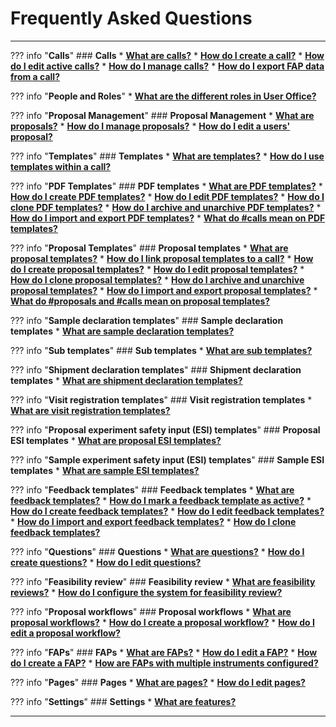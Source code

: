 # Frequently Asked Questions

_________________________________________________________________________________________________________

??? info "**Calls**"
    ### **Calls**
    * [**What are calls?**](user-guide/user-officer/creating_call.md#what-are-calls) 
    * [**How do I create a call?**](user-guide/user-officer/creating_call.md#step-1-setting-up-the-templates-fap-and-proposal-workflow) 
    * [**How do I edit active calls?**](user-guide/user-officer/creating_call.md#how-do-i-edit-an-active-call)
    * [**How do I manage calls?**](user-guide/user-officer/creating_call.md)
    * [**How do I export FAP data from a call?**](user-guide/user-officer/creating_call.md#faps)

??? info "**People and Roles**"
    * [**What are the different roles in User Office?**](user-guide/user-officer/roles.md)

??? info "**Proposal Management**"
    ### **Proposal Management**
    * [**What are proposals?**](user-guide/user-officer/proposal.md)
    * [**How do I manage proposals?**](user-guide/user-officer/proposal.md)
    * [**How do I edit a users' proposal?**](user-guide/user-officer/proposal.md)

??? info "**Templates**"
    ### **Templates**
    * [**What are templates?**](user-guide/user-officer/creating_templates.md#what-are-templates)
    * [**How do I use templates within a call?**](user-guide/user-officer/creating_call.md#how-do-i-use-templates-within-a-call)

??? info "**PDF Templates**"
    ### **PDF templates**
    * [**What are PDF templates?**](user-guide/user-officer/templates/pdf_template.md#what-are-pdf-templates)
    * [**How do I create PDF templates?**](user-guide/user-officer/templates/pdf_template.md#how-do-i-create-pdf-templates)
    * [**How do I edit PDF templates?**](user-guide/user-officer/templates/pdf_template.md#how-do-i-edit-pdf-templates)
    * [**How do I clone PDF templates?**](user-guide/user-officer/templates/pdf_template.md#how-do-i-clone-pdf-templates)
    * [**How do I archive and unarchive PDF templates?**](user-guide/user-officer/templates/pdf_template.md#how-do-i-archive-and-unarchive-pdf-templates)
    * [**How do I import and export PDF templates?**](user-guide/user-officer/templates/pdf_template.md#how-do-i-export-and-import-pdf-templates)
    * [**What do #calls mean on PDF templates?**](user-guide/user-officer/templates/pdf_template.md#what-does-calls-mean-on-pdf-templates)

??? info "**Proposal Templates**"
    ### **Proposal templates**
    * [**What are proposal templates?**](user-guide/user-officer/templates/proposal_template.md#what-are-proposal-templates)
    * [**How do I link proposal templates to a call?**](user-guide/user-officer/templates/proposal_template.md#how-do-i-link-proposal-templates-to-a-call)
    * [**How do I create proposal templates?**](user-guide/user-officer/templates/proposal_template.md#how-do-i-create-a-proposal-template)
    * [**How do I edit proposal templates?**](user-guide/user-officer/templates/proposal_template.md#how-do-i-edit-proposal-templates)
    * [**How do I clone proposal templates?**](user-guide/user-officer/templates/proposal_template.md#how-do-i-clone-proposal-templates)
    * [**How do I archive and unarchive proposal templates?**](user-guide/user-officer/templates/proposal_template.md#how-do-i-archive-and-unarchive-proposal-templates)
    * [**How do I import and export proposal templates?**](user-guide/user-officer/templates/proposal_template.md#how-do-i-import-and-export-proposal-templates)
    * [**What do #proposals and #calls mean on proposal templates?**](user-guide/user-officer/templates/proposal_template.md#what-does-calls-mean-on-proposal-templates)

??? info "**Sample declaration templates**"
    ### **Sample declaration templates**
    * [**What are sample declaration templates?**](user-guide/user-officer/templates/sampledec_template.md#what-are-sample-declaration-templates)

??? info "**Sub templates**"
    ### **Sub templates**
    * [**What are sub templates?**](user-guide/user-officer/templates/sub_template.md#what-are-sub-templates)

??? info "**Shipment declaration templates**"
    ### **Shipment declaration templates**
    * [**What are shipment declaration templates?**](user-guide/user-officer/templates/shipment_template.md#what-are-shipment-declaration-templates)

??? info "**Visit registration templates**"
    ### **Visit registration templates**
    * [**What are visit registration templates?**](user-guide/user-officer/templates/visit_template.md#what-are-visit-registration-templates)

??? info "**Proposal experiment safety input (ESI) templates**"
    ### **Proposal ESI templates**
    * [**What are proposal ESI templates?**](user-guide/user-officer/templates/proposalESI_template.md#what-are-proposal-esi-templates)

??? info "**Sample experiment safety input (ESI) templates**"
    ### **Sample ESI templates**
    * [**What are sample ESI templates?**](user-guide/user-officer/templates/sampleESI_template.md#what-are-sample-esi-templates)

??? info "**Feedback templates**"
    ### **Feedback templates**
    * [**What are feedback templates?**](user-guide/user-officer/templates/feedback_template.md#what-are-feedback-templates)
    * [**How do I mark a feedback template as active?**](user-guide/user-officer/templates/feedback_template.md#how-to-mark-a-feedback-template-as-active)
    * [**How do I create feedback templates?**](user-guide/user-officer/templates/feedback_template.md#how-do-i-create-feedback-templates)
    * [**How do I edit feedback templates?**](user-guide/user-officer/templates/feedback_template.md#how-do-i-edit-feedback-templates)
    * [**How do I import and export feedback templates?**](user-guide/user-officer/templates/feedback_template.md#how-do-i-import-and-export-feedback-templates)
    * [**How do I clone feedback templates?**](user-guide/user-officer/templates/feedback_template.md#how-do-i-clone-feedback-templates)

??? info "**Questions**"
    ### **Questions**
    * [**What are questions?**](user-guide/user-officer/questions.md#what-are-questions)
    * [**How do I create questions?**](user-guide/user-officer/questions.md#how-do-i-create-questions)
    * [**How do I edit questions?**](user-guide/user-officer/questions.md#how-do-i-edit-questions)

??? info "**Feasibility review**"
    ### **Feasibility review**
    * [**What are feasibility reviews?**](user-guide/user-officer/feasibility_review.md#what-are-feasibility-reviews)
    * [**How do I configure the system for feasibility review?**](user-guide/user-officer/feasibility_review.md#how-do-i-configure-the-system-for-feasibility-review)

??? info "**Proposal workflows**"
    ### **Proposal workflows**
    * [**What are proposal workflows?**](user-guide/user-officer/settings/proposal_workflow.md#what-are-proposal-workflows)
    * [**How do I create a proposal workflow?**](user-guide/user-officer/settings/proposal_workflow.md#how-do-i-create-a-proposal-workflow)
    * [**How do I edit a proposal workflow?**](user-guide/user-officer/settings/proposal_workflow.md#how-do-i-create-a-proposal-workflow)

??? info "**FAPs**"
    ### **FAPs**
    * [**What are FAPs?**](user-guide/user-officer/fap.md#what-are-facility-access-panels-faps)
    * [**How do I edit a FAP?**](user-guide/user-officer/fap.md#how-do-i-edit-faps)
    * [**How do I create a FAP?**](user-guide/user-officer/fap.md#how-do-i-create-faps)
    * [**How are FAPs with multiple instruments configured?**](user-guide/user-officer/fap.md#how-are-faps-with-multiple-instruments-configured)

??? info "**Pages**"
    ### **Pages**
    * [**What are pages?**](user-guide/user-officer/page.md#what-are-pages)
    * [**How do I edit pages?**](user-guide/user-officer/page.md#how-do-i-edit-pages)

??? info "**Settings**"
    ### **Settings**
    * [**What are features?**](user-guide/user-officer/settings/features.md#what-are-features)

_________________________________________________________________________________________________________
